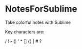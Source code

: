# NotesForSublime


Take colorful notes with Sublime


Key characters are: 
  
 /  !  -  ()  '  *  []  {}  |  #  ?
  
